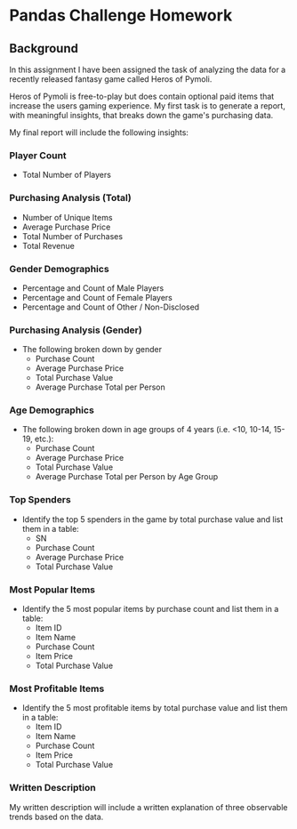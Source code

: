 # Pandas Challenge Homework

## Background

In this assignment I have been assigned the task of analyzing the data for a recently released fantasy game called Heros of Pymoli. 

Heros of Pymoli is free-to-play but does contain optional paid items that increase the users gaming experience. My first task is to generate a report, with meaningful insights, that breaks down the game's purchasing data.

My final report will include the following insights:

### Player Count

* Total Number of Players

### Purchasing Analysis (Total)

* Number of Unique Items
* Average Purchase Price
* Total Number of Purchases
* Total Revenue

### Gender Demographics

* Percentage and Count of Male Players
* Percentage and Count of Female Players
* Percentage and Count of Other / Non-Disclosed

### Purchasing Analysis (Gender)

* The following broken down by gender
  * Purchase Count
  * Average Purchase Price
  * Total Purchase Value
  * Average Purchase Total per Person

### Age Demographics

* The following broken down in age groups of 4 years (i.e. <10, 10-14, 15-19, etc.):
  * Purchase Count
  * Average Purchase Price
  * Total Purchase Value
  * Average Purchase Total per Person by Age Group

### Top Spenders

* Identify the top 5 spenders in the game by total purchase value and list them in a table:
  * SN
  * Purchase Count
  * Average Purchase Price
  * Total Purchase Value

### Most Popular Items

* Identify the 5 most popular items by purchase count and list them in a table:
  * Item ID
  * Item Name
  * Purchase Count
  * Item Price
  * Total Purchase Value

### Most Profitable Items

* Identify the 5 most profitable items by total purchase value and list them in a table:
  * Item ID
  * Item Name
  * Purchase Count
  * Item Price
  * Total Purchase Value

### Written Description

My written description will include a written explanation of three observable trends based on the data.